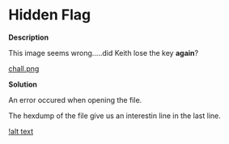 # Hidden Flag

__Description__

This image seems wrong.....did Keith lose the key __again__?

[chall.png](chall.png)

__Solution__

An error occured when opening the file.

The hexdump of the file give us an interestin line in the last line.

[!alt text](hexdump.png)
